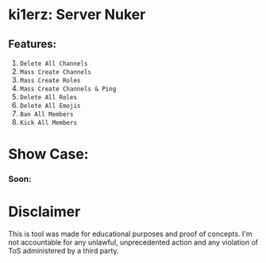 # ki1erz: Server Nuker



## Features:
1. `Delete All Channels`
2. `Mass Create Channels`
3. `Mass Create Roles`
4. `Mass Create Channels & Ping`
5. `Delete All Roles`
6. `Delete All Emojis`
7. `Ban All Members`
8. `Kick All Members`


# Show Case: 

### Soon:











# Disclaimer

This is tool was made for educational purposes and proof of concepts. I'm not accountable for any unlawful, unprecedented action and any violation of ToS administered by a third party.
